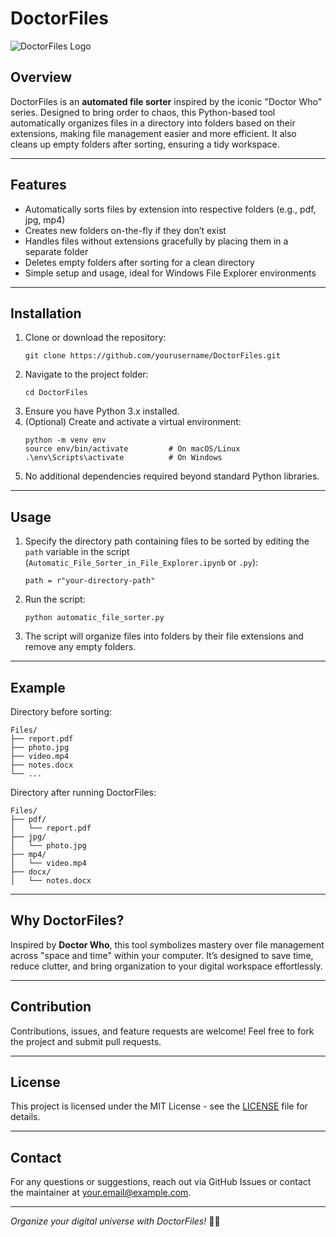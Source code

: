 
# DoctorFiles

![DoctorFiles Logo](https://img.shields.io/badge/DoctorFiles-Automated%20File%20Sorter-blueviolet)

## Overview
DoctorFiles is an **automated file sorter** inspired by the iconic "Doctor Who" series. Designed to bring order to chaos, this Python-based tool automatically organizes files in a directory into folders based on their extensions, making file management easier and more efficient. It also cleans up empty folders after sorting, ensuring a tidy workspace.

---

## Features

- Automatically sorts files by extension into respective folders (e.g., pdf, jpg, mp4)
- Creates new folders on-the-fly if they don’t exist
- Handles files without extensions gracefully by placing them in a separate folder
- Deletes empty folders after sorting for a clean directory
- Simple setup and usage, ideal for Windows File Explorer environments

---

## Installation

1. Clone or download the repository:
   ```
   git clone https://github.com/yourusername/DoctorFiles.git
   ```
2. Navigate to the project folder:
   ```
   cd DoctorFiles
   ```
3. Ensure you have Python 3.x installed.
4. (Optional) Create and activate a virtual environment:
   ```
   python -m venv env
   source env/bin/activate         # On macOS/Linux
   .\env\Scripts\activate          # On Windows
   ```
5. No additional dependencies required beyond standard Python libraries.

---

## Usage

1. Specify the directory path containing files to be sorted by editing the `path` variable in the script (`Automatic_File_Sorter_in_File_Explorer.ipynb` or `.py`):

   ```
   path = r"your-directory-path"
   ```

2. Run the script:
   ```
   python automatic_file_sorter.py
   ```

3. The script will organize files into folders by their file extensions and remove any empty folders.

---

## Example

Directory before sorting:
```
Files/
├── report.pdf
├── photo.jpg
├── video.mp4
├── notes.docx
└── ...
```

Directory after running DoctorFiles:
```
Files/
├── pdf/
│   └── report.pdf
├── jpg/
│   └── photo.jpg
├── mp4/
│   └── video.mp4
├── docx/
│   └── notes.docx
```

---

## Why DoctorFiles?

Inspired by **Doctor Who**, this tool symbolizes mastery over file management across "space and time" within your computer. It’s designed to save time, reduce clutter, and bring organization to your digital workspace effortlessly.

---

## Contribution

Contributions, issues, and feature requests are welcome! Feel free to fork the project and submit pull requests.

---

## License

This project is licensed under the MIT License - see the [LICENSE](LICENSE) file for details.

---

## Contact

For any questions or suggestions, reach out via GitHub Issues or contact the maintainer at your.email@example.com.

---

*Organize your digital universe with DoctorFiles!* 🚀📁
